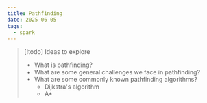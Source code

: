 ```yaml
---
title: Pathfinding
date: 2025-06-05
tags:
  - spark
---
```

> [!todo] Ideas to explore
> * What is pathfinding?
> * What are some general challenges we face in pathfinding?
> * What are some commonly known pathfinding algorithms?
> 	* Dijkstra's algorithm
> 	* A*

